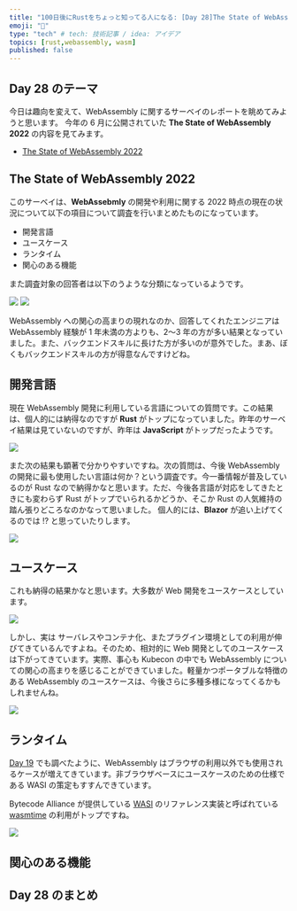 ```yaml
---
title: "100日後にRustをちょっと知ってる人になる: [Day 28]The State of WebAssembly 2022"
emoji: "🦀"
type: "tech" # tech: 技術記事 / idea: アイデア
topics: [rust,webassembly, wasm]
published: false
---
```

## Day 28 のテーマ

今日は趣向を変えて、WebAssembly に関するサーベイのレポートを眺めてみようと思います。
今年の 6 月に公開されていた **The State of WebAssembly 2022** の内容を見てみます。

- [The State of WebAssembly 2022](https://blog.scottlogic.com/2022/06/20/state-of-wasm-2022.html)

## The State of WebAssembly 2022

このサーベイは、**WebAssebmly** の開発や利用に関する 2022 時点の現在の状況について以下の項目について調査を行いまとめたものになっています。

- 開発言語
- ユースケース
- ランタイム
- 関心のある機能

また調査対象の回答者は以下のうような分類になっているようです。

![](https://storage.googleapis.com/zenn-user-upload/aae6720e482e-20220920.png)
![](https://storage.googleapis.com/zenn-user-upload/2f38b6d87b1d-20220920.png)

WebAssembly への関心の高まりの現れなのか、回答してくれたエンジニアは WebAssembly 経験が 1 年未満の方よりも、2〜3 年の方が多い結果となっていました。また、バックエンドスキルに長けた方が多いのが意外でした。まあ、ぼくもバックエンドスキルの方が得意なんですけどね。

## 開発言語

現在 WebAssembly 開発に利用している言語についての質問です。この結果は、個人的には納得なのですが **Rust** がトップになっていました。昨年のサーベイ結果は見ていないのですが、昨年は **JavaScript** がトップだったようです。

![](https://storage.googleapis.com/zenn-user-upload/41cbdc10d0eb-20220920.png)

また次の結果も顕著で分かりやすいですね。次の質問は、今後 WebAssembly の開発に最も使用したい言語は何か？という調査です。今一番情報が普及しているのが Rust なので納得かなと思います。ただ、今後各言語が対応をしてきたときにも変わらず Rust がトップでいられるかどうか、そこか Rust の人気維持の踏ん張りどころなのかなって思いました。
個人的には、**Blazor** が追い上げてくるのでは !? と思っていたりします。

![](https://storage.googleapis.com/zenn-user-upload/581b81ae33a0-20220920.png)

## ユースケース

これも納得の結果かなと思います。大多数が Web 開発をユースケースとしています。

![](https://storage.googleapis.com/zenn-user-upload/5a4e931a92b0-20220920.png)

しかし、実は サーバレスやコンテナ化、またプラグイン環境としての利用が伸びてきているんですよね。そのため、相対的に Web 開発としてのユースケースは下がってきています。実際、事心も Kubecon の中でも WebAssembly についての関心の高まりを感じることができていました。軽量かつポータブルな特徴のある WebAssembly のユースケースは、今後さらに多種多様になってくるかもしれませんね。

![](https://storage.googleapis.com/zenn-user-upload/dbb5130a1b0b-20220920.png)

## ランタイム

[Day 19](http://localhost:8000/articles/hello-rust-day019) でも調べたように、WebAssembly はブラウザの利用以外でも使用されるケースが増えてきています。非ブラウザベースにユースケースのための仕様である WASI の策定もすすんできています。

Bytecode Alliance が提供している [WASI](https://wasi.dev/) のリファレンス実装と呼ばれている [wasmtime](https://github.com/bytecodealliance/wasmtime) の利用がトップですね。

![](https://storage.googleapis.com/zenn-user-upload/c550382c130b-20220920.png)

## 関心のある機能


## Day 28 のまとめ

